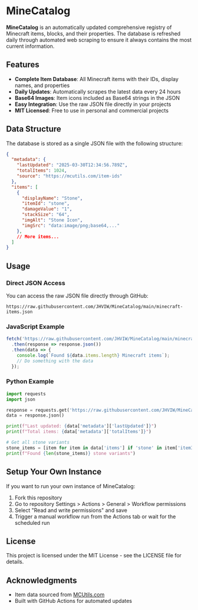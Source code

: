 # MineCatalog

**MineCatalog** is an automatically updated comprehensive registry of Minecraft items, blocks, and their properties. The database is refreshed daily through automated web scraping to ensure it always contains the most current information.

## Features

- **Complete Item Database**: All Minecraft items with their IDs, display names, and properties
- **Daily Updates**: Automatically scrapes the latest data every 24 hours
- **Base64 Images**: Item icons included as Base64 strings in the JSON
- **Easy Integration**: Use the raw JSON file directly in your projects
- **MIT Licensed**: Free to use in personal and commercial projects

## Data Structure

The database is stored as a single JSON file with the following structure:

```json
{
  "metadata": {
    "lastUpdated": "2025-03-30T12:34:56.789Z",
    "totalItems": 1024,
    "source": "https://mcutils.com/item-ids"
  },
  "items": [
    {
      "displayName": "Stone",
      "itemId": "stone",
      "damageValue": "1",
      "stackSize": "64",
      "imgAlt": "Stone Icon",
      "imgSrc": "data:image/png;base64,..."
    },
    // More items...
  ]
}
```

## Usage

### Direct JSON Access

You can access the raw JSON file directly through GitHub:

```
https://raw.githubusercontent.com/JHVIW/MineCatalog/main/minecraft-items.json
```

### JavaScript Example

```javascript
fetch('https://raw.githubusercontent.com/JHVIW/MineCatalog/main/minecraft-items.json')
  .then(response => response.json())
  .then(data => {
    console.log(`Found ${data.items.length} Minecraft items`);
    // Do something with the data
  });
```

### Python Example

```python
import requests
import json

response = requests.get('https://raw.githubusercontent.com/JHVIW/MineCatalog/main/minecraft-items.json')
data = response.json()

print(f"Last updated: {data['metadata']['lastUpdated']}")
print(f"Total items: {data['metadata']['totalItems']}")

# Get all stone variants
stone_items = [item for item in data['items'] if 'stone' in item['itemId']]
print(f"Found {len(stone_items)} stone variants")
```

## Setup Your Own Instance

If you want to run your own instance of MineCatalog:

1. Fork this repository
2. Go to repository Settings > Actions > General > Workflow permissions
3. Select "Read and write permissions" and save
4. Trigger a manual workflow run from the Actions tab or wait for the scheduled run

## License

This project is licensed under the MIT License - see the LICENSE file for details.

## Acknowledgments

- Item data sourced from [MCUtils.com](https://mcutils.com/item-ids)
- Built with GitHub Actions for automated updates
